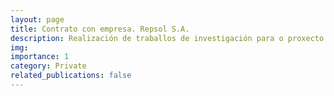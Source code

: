 ```yaml
---
layout: page
title: Contrato con empresa. Repsol S.A.
description: Realización de traballos de investigación para o proxecto Heisenberg, MECO, BIOS e Pricing Química.
img: 
importance: 1
category: Private
related_publications: false
---
```



